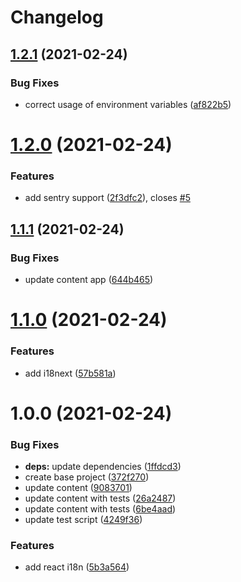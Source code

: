 # Changelog

## [1.2.1](https://github.com/mrmilu/generator-react-mrmilu/compare/v1.2.0...v1.2.1) (2021-02-24)


### Bug Fixes

* correct usage of environment variables ([af822b5](https://github.com/mrmilu/generator-react-mrmilu/commit/af822b5a88ce9432a01105cd2bc84e4945ba5bde))

# [1.2.0](https://github.com/mrmilu/generator-react-mrmilu/compare/v1.1.1...v1.2.0) (2021-02-24)


### Features

* add sentry support ([2f3dfc2](https://github.com/mrmilu/generator-react-mrmilu/commit/2f3dfc24b6f8df5deb7b2197d7885e2985c628f6)), closes [#5](https://github.com/mrmilu/generator-react-mrmilu/issues/5)

## [1.1.1](https://github.com/mrmilu/generator-react-mrmilu/compare/v1.1.0...v1.1.1) (2021-02-24)


### Bug Fixes

* update content app ([644b465](https://github.com/mrmilu/generator-react-mrmilu/commit/644b4650f73bd4aa5e569d5054d0a1ebf9bda796))

# [1.1.0](https://github.com/mrmilu/generator-react-mrmilu/compare/v1.0.0...v1.1.0) (2021-02-24)


### Features

* add i18next ([57b581a](https://github.com/mrmilu/generator-react-mrmilu/commit/57b581aa12f7b70930739ce6e62f44b118078f78))

# 1.0.0 (2021-02-24)


### Bug Fixes

* **deps:** update dependencies ([1ffdcd3](https://github.com/mrmilu/generator-react-mrmilu/commit/1ffdcd390585430325db51faec945f4bc8be795a))
* create base project ([372f270](https://github.com/mrmilu/generator-react-mrmilu/commit/372f270162aafa2c9a210a405908d6de3bf9606c))
* update content ([9083701](https://github.com/mrmilu/generator-react-mrmilu/commit/908370101421a1c0bbcb764e843f2520c7620695))
* update content with tests ([26a2487](https://github.com/mrmilu/generator-react-mrmilu/commit/26a24871049d34bfbe44ea308d938b9c19834e6d))
* update content with tests ([6be4aad](https://github.com/mrmilu/generator-react-mrmilu/commit/6be4aaddef94182863bae4e9b3cfae9102ef4e10))
* update test script ([4249f36](https://github.com/mrmilu/generator-react-mrmilu/commit/4249f361f7f91d5099ae859cd2b15c761cac71af))


### Features

* add react i18n ([5b3a564](https://github.com/mrmilu/generator-react-mrmilu/commit/5b3a5649823270a494a1dc3f7734010c44e98156))
